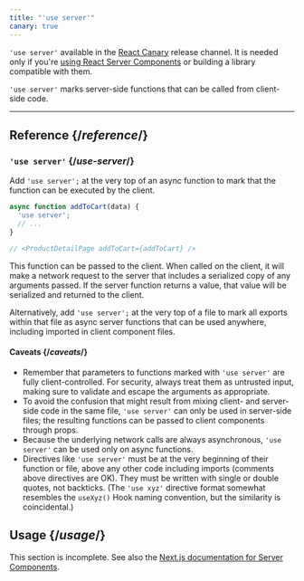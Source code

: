 ```yaml
---
title: "'use server'"
canary: true
---
```


<Canary>

`'use server'` available in the [React Canary](https://react.dev/community/versioning-policy#canary-channel) release channel. It is needed only if you're [using React Server Components](/learn/start-a-new-react-project#bleeding-edge-react-frameworks) or building a library compatible with them.

</Canary>


<Intro>

`'use server'` marks server-side functions that can be called from client-side code.

</Intro>

<InlineToc />

---

## Reference {/*reference*/}

### `'use server'` {/*use-server*/}

Add `'use server';` at the very top of an async function to mark that the function can be executed by the client.

```js
async function addToCart(data) {
  'use server';
  // ...
}

// <ProductDetailPage addToCart={addToCart} />
```

This function can be passed to the client. When called on the client, it will make a network request to the server that includes a serialized copy of any arguments passed. If the server function returns a value, that value will be serialized and returned to the client.

Alternatively, add `'use server';` at the very top of a file to mark all exports within that file as async server functions that can be used anywhere, including imported in client component files.

#### Caveats {/*caveats*/}

* Remember that parameters to functions marked with `'use server'` are fully client-controlled. For security, always treat them as untrusted input, making sure to validate and escape the arguments as appropriate.
* To avoid the confusion that might result from mixing client- and server-side code in the same file, `'use server'` can only be used in server-side files; the resulting functions can be passed to client components through props.
* Because the underlying network calls are always asynchronous, `'use server'` can be used only on async functions.
* Directives like `'use server'` must be at the very beginning of their function or file, above any other code including imports (comments above directives are OK). They must be written with single or double quotes, not backticks. (The `'use xyz'` directive format somewhat resembles the `useXyz()` Hook naming convention, but the similarity is coincidental.)

## Usage {/*usage*/}

<Wip>

This section is incomplete. See also the [Next.js documentation for Server Components](https://beta.nextjs.org/docs/rendering/server-and-client-components).

</Wip>
